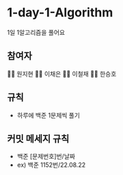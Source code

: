 # 1-day-1-Algorithm
1일 1알고리즘을 풀어요


## 참여자
👩‍💻 원지현
👩‍💻 이채은
👨‍💻 이철재
👨‍💻 한승호

## 규칙
+ 하루에 백준 1문제씩 풀기

## 커밋 메세지 규칙
+ 백준 [문제번호]번/날짜
+ ex) 백준 1152번/22.08.22



